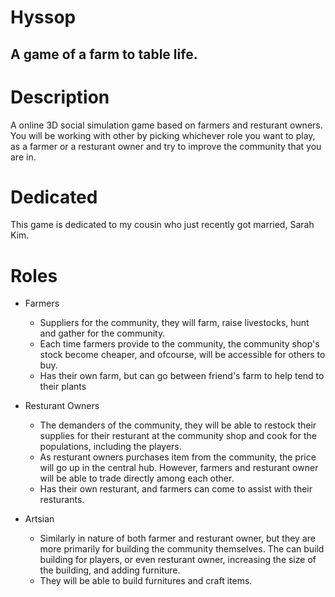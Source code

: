 # Hyssop
## A game of a farm to table life.

# Description
A online 3D social simulation game based on farmers and resturant owners. You will be working with other by picking whichever role you want to play, as a farmer or a resturant owner and try to improve the community that you are in.

# Dedicated
This game is dedicated to my cousin who just recently got married, Sarah Kim.

# Roles
* Farmers
  * Suppliers for the community, they will farm, raise livestocks, hunt and gather for the community.
  * Each time farmers provide to the community, the community shop's stock become cheaper, and ofcourse, will be accessible for others to buy.
  * Has their own farm, but can go between friend's farm to help tend to their plants 
  
* Resturant Owners
  * The demanders of the community, they will be able to restock their supplies for their resturant at the community shop and cook for the populations, including the players.
  * As resturant owners purchases item from the community, the price will go up in the central hub. However, farmers and resturant owner will be able to trade directly among each other.
  * Has their own resturant, and farmers can come to assist with their resturants.
  
* Artsian
  * Similarly in nature of both farmer and resturant owner, but they are more primarily for building the community themselves. The can build building for players, or even resturant owner, increasing the size of the building, and adding furniture.
  * They will be able to build furnitures and craft items.

